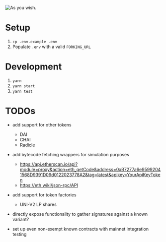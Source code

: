 ![As you wish.](https://imagesvc.meredithcorp.io/v3/mm/gif?url=https%3A%2F%2Fstatic.onecms.io%2Fwp-content%2Fuploads%2Fsites%2F13%2F2016%2F05%2F02%2FAsYouWish1.gif)

# Setup

1. `cp .env.example .env`
2. Populate `.env` with a valid `FORKING_URL`

# Development

1. `yarn`
2. `yarn start`
3. `yarn test`

# TODOs

- add support for other tokens
  - DAI
  - CHAI
  - Radicle

- add bytecode fetching wrappers for simulation purposes
  - https://api.etherscan.io/api?module=proxy&action=eth_getCode&address=0xB7277a6e95992041568D9391D09d0122023778A2&tag=latest&apikey=YourApiKeyToken
  - https://eth.wiki/json-rpc/API

- add support for token factories
  - UNI-V2 LP shares

- directly expose functionality to gather signatures against a known variant?

- set up even non-exempt known contracts with mainnet integration testing
